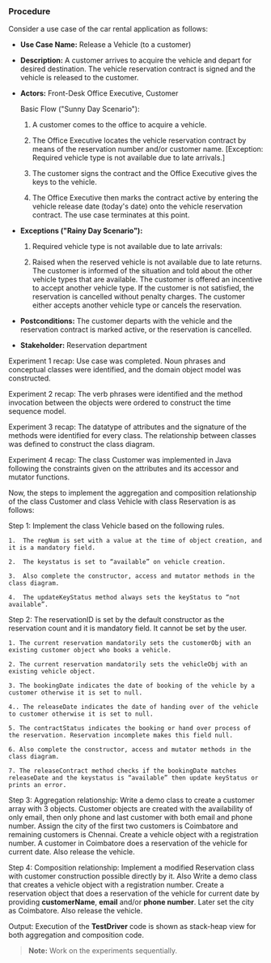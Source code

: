 ### Procedure

Consider a use case of the car rental application as follows:

-  **Use Case Name:** Release a Vehicle (to a customer)

- **Description:** A customer arrives to acquire the vehicle and depart for desired destination. The vehicle reservation contract is signed and the vehicle is released to the customer.

- **Actors:** Front-Desk Office Executive, Customer

  Basic Flow ("Sunny Day Scenario"):

    1. A customer comes to the office to acquire a vehicle.

    2. The Office Executive locates the vehicle reservation contract by means of the reservation number and/or customer name. [Exception: Required vehicle type is not available due to late arrivals.]

    3. The customer signs the contract and the Office Executive gives the keys to the vehicle.

    4. The Office Executive then marks the contract active by entering the vehicle release date (today's date) onto the vehicle reservation contract. The use case terminates at this point.

-  **Exceptions ("Rainy Day Scenario"):**

    1. Required vehicle type is not available due to late arrivals:

    2. Raised when the reserved vehicle is not available due to late returns. The customer is informed of the situation and told about the other vehicle types that are available. The customer is offered an incentive to accept another vehicle type. If the customer is not satisfied, the reservation is cancelled without penalty charges. The customer either accepts another vehicle type or cancels the reservation.

- **Postconditions:** The customer departs with the vehicle and the reservation contract is marked active, or the reservation is cancelled.

-  **Stakeholder:** Reservation department

Experiment 1 recap: Use case was completed. Noun phrases and conceptual classes were identified, and the domain object model was constructed.

Experiment 2 recap: The verb phrases were identified and the method invocation between the objects were ordered to construct the time sequence model.

Experiment 3 recap: The datatype of attributes and the signature of the methods were identified for every class. The relationship between classes was defined to construct the class diagram.

Experiment 4 recap: The class Customer was implemented in Java following the constraints given on the attributes and its accessor and mutator functions.

Now, the steps to implement the aggregation and composition relationship of the class Customer and class Vehicle with class Reservation is as follows:

Step 1: Implement the class Vehicle based on the following rules.

    1.  The regNum is set with a value at the time of object creation, and it is a mandatory field.

    2.  The keystatus is set to “available” on vehicle creation.

    3.  Also complete the constructor, access and mutator methods in the class diagram.

    4.  The updateKeyStatus method always sets the keyStatus to “not available”.

Step 2: The reservationID is set by the default constructor as the reservation count and it is mandatory field. It cannot be set by the user.

    1. The current reservation mandatorily sets the customerObj with an existing customer object who books a vehicle.

    2. The current reservation mandatorily sets the vehicleObj with an existing vehicle object.

    3. The bookingDate indicates the date of booking of the vehicle by a customer otherwise it is set to null.

    4.. The releaseDate indicates the date of handing over of the vehicle to customer otherwise it is set to null.

    5. The contractStatus indicates the booking or hand over process of the reservation. Reservation incomplete makes this field null.

    6. Also complete the constructor, access and mutator methods in the class diagram.

    7. The releaseContract method checks if the bookingDate matches releaseDate and the keystatus is “available” then update keyStatus or prints an error.

Step 3: Aggregation relationship: Write a demo class to create a customer array with 3 objects. Customer objects are created with the availability of only email, then only phone and last customer with both email and phone number. Assign the city of the first two customers is Coimbatore and remaining customers is Chennai. Create a vehicle object with a registration number. A customer in Coimbatore does a reservation of the vehicle for current date. Also release the vehicle.

Step 4: Composition relationship: Implement a modified Reservation class with customer construction possible directly by it. Also Write a demo class that creates a vehicle object with a registration number. Create a reservation object that does a reservation of the vehicle for current date by providing **customerName**, **email** and/or **phone number**. Later set the city as Coimbatore. Also release the vehicle.

Output: Execution of the **TestDriver** code is shown as stack-heap view for both aggregation and composition code.

> **Note:** Work on the experiments sequentially.